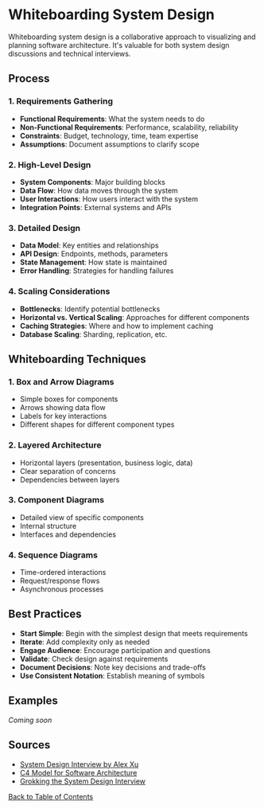 # Whiteboarding System Design

Whiteboarding system design is a collaborative approach to visualizing and planning software architecture. It's valuable for both system design discussions and technical interviews.

## Process

### 1. Requirements Gathering
- **Functional Requirements**: What the system needs to do
- **Non-Functional Requirements**: Performance, scalability, reliability
- **Constraints**: Budget, technology, time, team expertise
- **Assumptions**: Document assumptions to clarify scope

### 2. High-Level Design
- **System Components**: Major building blocks
- **Data Flow**: How data moves through the system
- **User Interactions**: How users interact with the system
- **Integration Points**: External systems and APIs

### 3. Detailed Design
- **Data Model**: Key entities and relationships
- **API Design**: Endpoints, methods, parameters
- **State Management**: How state is maintained
- **Error Handling**: Strategies for handling failures

### 4. Scaling Considerations
- **Bottlenecks**: Identify potential bottlenecks
- **Horizontal vs. Vertical Scaling**: Approaches for different components
- **Caching Strategies**: Where and how to implement caching
- **Database Scaling**: Sharding, replication, etc.

## Whiteboarding Techniques

### 1. Box and Arrow Diagrams
- Simple boxes for components
- Arrows showing data flow
- Labels for key interactions
- Different shapes for different component types

### 2. Layered Architecture
- Horizontal layers (presentation, business logic, data)
- Clear separation of concerns
- Dependencies between layers

### 3. Component Diagrams
- Detailed view of specific components
- Internal structure
- Interfaces and dependencies

### 4. Sequence Diagrams
- Time-ordered interactions
- Request/response flows
- Asynchronous processes

## Best Practices

- **Start Simple**: Begin with the simplest design that meets requirements
- **Iterate**: Add complexity only as needed
- **Engage Audience**: Encourage participation and questions
- **Validate**: Check design against requirements
- **Document Decisions**: Note key decisions and trade-offs
- **Use Consistent Notation**: Establish meaning of symbols

## Examples

*Coming soon*

## Sources

- [System Design Interview by Alex Xu](https://www.amazon.com/System-Design-Interview-Insiders-Guide/dp/1736049119)
- [C4 Model for Software Architecture](https://c4model.com/)
- [Grokking the System Design Interview](https://www.educative.io/courses/grokking-the-system-design-interview)

[Back to Table of Contents](/README.md)